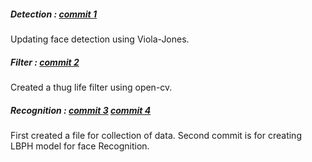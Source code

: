 ##### Detection : [commit 1](https://github.com/akshitagupta15june/Phiz-X/pull/5/commits/cc56d82ad4340615acbdb08fc8e20c51c06f412f)
Updating face detection using Viola-Jones.

##### Filter : [commit 2](https://github.com/akshitagupta15june/Phiz-X/pull/5/commits/65cff37fd092bcfca5208c01b0c4b139f96c99dc)
Created a thug life filter using open-cv.

##### Recognition : [commit 3](https://github.com/akshitagupta15june/Phiz-X/pull/5/commits/ca60d5573f3320613a37d29bd03b420c358e3903) [commit 4](https://github.com/akshitagupta15june/Phiz-X/pull/5/commits/06b05f8065dab387af2f615d7b9d37ff2a976d36)
First created a file for collection of data.
Second commit is for creating LBPH model for face Recognition.

